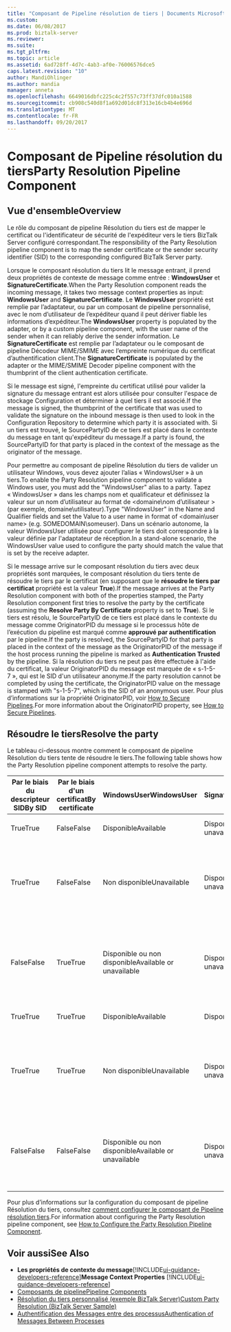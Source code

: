 ```yaml
---
title: "Composant de Pipeline résolution de tiers | Documents Microsoft"
ms.custom: 
ms.date: 06/08/2017
ms.prod: biztalk-server
ms.reviewer: 
ms.suite: 
ms.tgt_pltfrm: 
ms.topic: article
ms.assetid: 6ad728ff-4d7c-4ab3-af0e-76006576dce5
caps.latest.revision: "10"
author: MandiOhlinger
ms.author: mandia
manager: anneta
ms.openlocfilehash: 6649016dbfc225c4c2f557c73ff37dfc010a1588
ms.sourcegitcommit: cb908c540d8f1a692d01dc8f313e16cb4b4e696d
ms.translationtype: MT
ms.contentlocale: fr-FR
ms.lasthandoff: 09/20/2017
---
```

# <a name="party-resolution-pipeline-component"></a><span data-ttu-id="ed471-102">Composant de Pipeline résolution du tiers</span><span class="sxs-lookup"><span data-stu-id="ed471-102">Party Resolution Pipeline Component</span></span>

## <a name="overview"></a><span data-ttu-id="ed471-103">Vue d'ensemble</span><span class="sxs-lookup"><span data-stu-id="ed471-103">Overview</span></span>
<span data-ttu-id="ed471-104">Le rôle du composant de pipeline Résolution du tiers est de mapper le certificat ou l'identificateur de sécurité de l'expéditeur vers le tiers BizTalk Server configuré correspondant.</span><span class="sxs-lookup"><span data-stu-id="ed471-104">The responsibility of the Party Resolution pipeline component is to map the sender certificate or the sender security identifier (SID) to the corresponding configured BizTalk Server party.</span></span>  
  
 <span data-ttu-id="ed471-105">Lorsque le composant résolution du tiers lit le message entrant, il prend deux propriétés de contexte de message comme entrée : **WindowsUser** et **SignatureCertificate**.</span><span class="sxs-lookup"><span data-stu-id="ed471-105">When the Party Resolution component reads the incoming message, it takes two message context properties as input: **WindowsUser** and **SignatureCertificate**.</span></span> <span data-ttu-id="ed471-106">Le **WindowsUser** propriété est remplie par l’adaptateur, ou par un composant de pipeline personnalisé, avec le nom d’utilisateur de l’expéditeur quand il peut dériver fiable les informations d’expéditeur.</span><span class="sxs-lookup"><span data-stu-id="ed471-106">The **WindowsUser** property is populated by the adapter, or by a custom pipeline component, with the user name of the sender when it can reliably derive the sender information.</span></span> <span data-ttu-id="ed471-107">Le **SignatureCertificate** est remplie par l’adaptateur ou le composant de pipeline Décodeur MIME/SMIME avec l’empreinte numérique du certificat d’authentification client.</span><span class="sxs-lookup"><span data-stu-id="ed471-107">The **SignatureCertificate** is populated by the adapter or the MIME/SMIME Decoder pipeline component with the thumbprint of the client authentication certificate.</span></span>  
  
 <span data-ttu-id="ed471-108">Si le message est signé, l'empreinte du certificat utilisé pour valider la signature du message entrant est alors utilisée pour consulter l'espace de stockage Configuration et déterminer à quel tiers il est associé.</span><span class="sxs-lookup"><span data-stu-id="ed471-108">If the message is signed, the thumbprint of the certificate that was used to validate the signature on the inbound message is then used to look in the Configuration Repository to determine which party it is associated with.</span></span> <span data-ttu-id="ed471-109">Si un tiers est trouvé, le SourcePartyID de ce tiers est placé dans le contexte du message en tant qu'expéditeur du message.</span><span class="sxs-lookup"><span data-stu-id="ed471-109">If a party is found, the SourcePartyID for that party is placed in the context of the message as the originator of the message.</span></span>  
  
 <span data-ttu-id="ed471-110">Pour permettre au composant de pipeline Résolution du tiers de valider un utilisateur Windows, vous devez ajouter l’alias « WindowsUser » à un tiers.</span><span class="sxs-lookup"><span data-stu-id="ed471-110">To enable the Party Resolution pipeline component to validate a Windows user, you must add the "WindowsUser" alias to a party.</span></span> <span data-ttu-id="ed471-111">Tapez « WindowsUser » dans les champs nom et qualificateur et définissez la valeur sur un nom d’utilisateur au format de \<domaine\nom d’utilisateur > (par exemple, domaine\utilisateur).</span><span class="sxs-lookup"><span data-stu-id="ed471-111">Type "WindowsUser" in the Name and Qualifier fields and set the Value to a user name in format of \<domain\user name> (e.g. SOMEDOMAIN\someuser).</span></span> <span data-ttu-id="ed471-112">Dans un scénario autonome, la valeur WindowsUser utilisée pour configurer le tiers doit correspondre à la valeur définie par l'adaptateur de réception.</span><span class="sxs-lookup"><span data-stu-id="ed471-112">In a stand-alone scenario, the WindowsUser value used to configure the party should match the value that is set by the receive adapter.</span></span>  
  
 <span data-ttu-id="ed471-113">Si le message arrive sur le composant résolution du tiers avec deux propriétés sont marquées, le composant résolution du tiers tente de résoudre le tiers par le certificat (en supposant que le **résoudre le tiers par certificat** propriété est la valeur **True**).</span><span class="sxs-lookup"><span data-stu-id="ed471-113">If the message arrives at the Party Resolution component with both of the properties stamped, the Party Resolution component first tries to resolve the party by the certificate (assuming the **Resolve Party By Certificate** property is set to **True**).</span></span> <span data-ttu-id="ed471-114">Si le tiers est résolu, le SourcePartyID de ce tiers est placé dans le contexte du message comme OriginatorPID du message si le processus hôte de l’exécution du pipeline est marqué comme **approuvé par authentification** par le pipeline.</span><span class="sxs-lookup"><span data-stu-id="ed471-114">If the party is resolved, the SourcePartyID for that party is placed in the context of the message as the OriginatorPID of the message if the host process running the pipeline is marked as **Authentication Trusted** by the pipeline.</span></span> <span data-ttu-id="ed471-115">Si la résolution du tiers ne peut pas être effectuée à l'aide du certificat, la valeur OriginatorPID du message est marquée de « s-1-5-7 », qui est le SID d'un utilisateur anonyme.</span><span class="sxs-lookup"><span data-stu-id="ed471-115">If the party resolution cannot be completed by using the certificate, the OriginatorPID value on the message is stamped with "s-1-5-7", which is the SID of an anonymous user.</span></span> <span data-ttu-id="ed471-116">Pour plus d’informations sur la propriété OriginatorPID, voir [How to Secure Pipelines](../core/how-to-secure-pipelines.md).</span><span class="sxs-lookup"><span data-stu-id="ed471-116">For more information about the OriginatorPID property, see [How to Secure Pipelines](../core/how-to-secure-pipelines.md).</span></span>  

## <a name="resolve-the-party"></a><span data-ttu-id="ed471-117">Résoudre le tiers</span><span class="sxs-lookup"><span data-stu-id="ed471-117">Resolve the party</span></span>  
 <span data-ttu-id="ed471-118">Le tableau ci-dessous montre comment le composant de pipeline Résolution du tiers tente de résoudre le tiers.</span><span class="sxs-lookup"><span data-stu-id="ed471-118">The following table shows how the Party Resolution pipeline component attempts to resolve the party.</span></span>  
  
|<span data-ttu-id="ed471-119">Par le biais du descripteur SID</span><span class="sxs-lookup"><span data-stu-id="ed471-119">By SID</span></span>|<span data-ttu-id="ed471-120">Par le biais d'un certificat</span><span class="sxs-lookup"><span data-stu-id="ed471-120">By certificate</span></span>|<span data-ttu-id="ed471-121">WindowsUser</span><span class="sxs-lookup"><span data-stu-id="ed471-121">WindowsUser</span></span>|<span data-ttu-id="ed471-122">SignatureCertificate</span><span class="sxs-lookup"><span data-stu-id="ed471-122">SignatureCertificate</span></span>|<span data-ttu-id="ed471-123">Résultat</span><span class="sxs-lookup"><span data-stu-id="ed471-123">Result</span></span>|  
|------------|--------------------|-----------------|--------------------------|------------|  
|<span data-ttu-id="ed471-124">True</span><span class="sxs-lookup"><span data-stu-id="ed471-124">True</span></span>|<span data-ttu-id="ed471-125">False</span><span class="sxs-lookup"><span data-stu-id="ed471-125">False</span></span>|<span data-ttu-id="ed471-126">Disponible</span><span class="sxs-lookup"><span data-stu-id="ed471-126">Available</span></span>|<span data-ttu-id="ed471-127">Disponible ou non disponible</span><span class="sxs-lookup"><span data-stu-id="ed471-127">Available or unavailable</span></span>|<span data-ttu-id="ed471-128">Le tiers est résolu.</span><span class="sxs-lookup"><span data-stu-id="ed471-128">Party is resolved.</span></span>|  
|<span data-ttu-id="ed471-129">True</span><span class="sxs-lookup"><span data-stu-id="ed471-129">True</span></span>|<span data-ttu-id="ed471-130">False</span><span class="sxs-lookup"><span data-stu-id="ed471-130">False</span></span>|<span data-ttu-id="ed471-131">Non disponible</span><span class="sxs-lookup"><span data-stu-id="ed471-131">Unavailable</span></span>|<span data-ttu-id="ed471-132">Disponible ou non disponible</span><span class="sxs-lookup"><span data-stu-id="ed471-132">Available or unavailable</span></span>|<span data-ttu-id="ed471-133">Le tiers n'est pas résolu et est marqué comme anonyme.</span><span class="sxs-lookup"><span data-stu-id="ed471-133">Party is not resolved and is stamped as anonymous.</span></span>|  
|<span data-ttu-id="ed471-134">False</span><span class="sxs-lookup"><span data-stu-id="ed471-134">False</span></span>|<span data-ttu-id="ed471-135">True</span><span class="sxs-lookup"><span data-stu-id="ed471-135">True</span></span>|<span data-ttu-id="ed471-136">Disponible ou non disponible</span><span class="sxs-lookup"><span data-stu-id="ed471-136">Available or unavailable</span></span>|<span data-ttu-id="ed471-137">Disponible ou non disponible</span><span class="sxs-lookup"><span data-stu-id="ed471-137">Available or unavailable</span></span>|<span data-ttu-id="ed471-138">Le tiers n'est pas résolu et est marqué comme anonyme.</span><span class="sxs-lookup"><span data-stu-id="ed471-138">Party is not resolved and is stamped as anonymous.</span></span>|  
|<span data-ttu-id="ed471-139">True</span><span class="sxs-lookup"><span data-stu-id="ed471-139">True</span></span>|<span data-ttu-id="ed471-140">True</span><span class="sxs-lookup"><span data-stu-id="ed471-140">True</span></span>|<span data-ttu-id="ed471-141">Disponible</span><span class="sxs-lookup"><span data-stu-id="ed471-141">Available</span></span>|<span data-ttu-id="ed471-142">Disponible</span><span class="sxs-lookup"><span data-stu-id="ed471-142">Available</span></span>|<span data-ttu-id="ed471-143">Le tiers est résolu.</span><span class="sxs-lookup"><span data-stu-id="ed471-143">Party is resolved.</span></span>|  
|<span data-ttu-id="ed471-144">True</span><span class="sxs-lookup"><span data-stu-id="ed471-144">True</span></span>|<span data-ttu-id="ed471-145">True</span><span class="sxs-lookup"><span data-stu-id="ed471-145">True</span></span>|<span data-ttu-id="ed471-146">Non disponible</span><span class="sxs-lookup"><span data-stu-id="ed471-146">Unavailable</span></span>|<span data-ttu-id="ed471-147">Disponible ou non disponible</span><span class="sxs-lookup"><span data-stu-id="ed471-147">Available or unavailable</span></span>|<span data-ttu-id="ed471-148">Le tiers n'est pas résolu et est marqué comme anonyme.</span><span class="sxs-lookup"><span data-stu-id="ed471-148">Party is not resolved and is stamped as anonymous.</span></span>|  
|<span data-ttu-id="ed471-149">False</span><span class="sxs-lookup"><span data-stu-id="ed471-149">False</span></span>|<span data-ttu-id="ed471-150">False</span><span class="sxs-lookup"><span data-stu-id="ed471-150">False</span></span>|<span data-ttu-id="ed471-151">Disponible ou non disponible</span><span class="sxs-lookup"><span data-stu-id="ed471-151">Available or unavailable</span></span>|<span data-ttu-id="ed471-152">Disponible ou non disponible</span><span class="sxs-lookup"><span data-stu-id="ed471-152">Available or unavailable</span></span>|<span data-ttu-id="ed471-153">Le tiers n'est pas résolu et est marqué comme anonyme.</span><span class="sxs-lookup"><span data-stu-id="ed471-153">Party is not resolved and is stamped as anonymous.</span></span>|  
  
 <span data-ttu-id="ed471-154">Pour plus d’informations sur la configuration du composant de pipeline Résolution du tiers, consultez [comment configurer le composant de Pipeline résolution tiers](../core/how-to-configure-the-party-resolution-pipeline-component.md).</span><span class="sxs-lookup"><span data-stu-id="ed471-154">For information about configuring the Party Resolution pipeline component, see [How to Configure the Party Resolution Pipeline Component](../core/how-to-configure-the-party-resolution-pipeline-component.md).</span></span>  
  
## <a name="see-also"></a><span data-ttu-id="ed471-155">Voir aussi</span><span class="sxs-lookup"><span data-stu-id="ed471-155">See Also</span></span>  
-  <span data-ttu-id="ed471-156">**Les propriétés de contexte du message**[!INCLUDE[ui-guidance-developers-reference](../includes/ui-guidance-developers-reference.md)]</span><span class="sxs-lookup"><span data-stu-id="ed471-156">**Message Context Properties** [!INCLUDE[ui-guidance-developers-reference](../includes/ui-guidance-developers-reference.md)]</span></span>   
-  [<span data-ttu-id="ed471-157">Composants de pipeline</span><span class="sxs-lookup"><span data-stu-id="ed471-157">Pipeline Components</span></span>](../core/pipeline-components.md)   
-  [<span data-ttu-id="ed471-158">Résolution du tiers personnalisé (exemple BizTalk Server)</span><span class="sxs-lookup"><span data-stu-id="ed471-158">Custom Party Resolution (BizTalk Server Sample)</span></span>](../core/custom-party-resolution-biztalk-server-sample.md)   
-  [<span data-ttu-id="ed471-159">Authentification des Messages entre des processus</span><span class="sxs-lookup"><span data-stu-id="ed471-159">Authentication of Messages Between Processes</span></span>](../core/authentication-of-messages-between-processes.md)